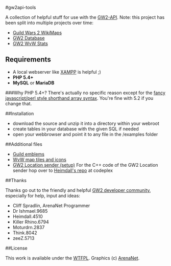 #gw2api-tools

A collection of helpful stuff for use with the [GW2-API](https://forum-en.guildwars2.com/forum/community/api/API-Documentation).
Note: this project has been split into multiple projects over time:
- [Guild Wars 2 WikiMaps](https://github.com/codemasher/Guild-Wars-2-WikiMaps)
- [GW2 Database](https://github.com/codemasher/gw2-database)
- [GW2 WvW Stats](https://github.com/codemasher/gw2-wvwstats)

## Requirements
- A local webserver like [XAMPP](http://www.apachefriends.org/xampp.html) is helpful ;)
- **PHP 5.4+**
- **MySQL** or **MariaDB**

###Why PHP 5.4+?
There's actually no specific reason except for the [fancy javascript/perl style shorthand array syntax](http://php.net/manual/en/language.types.array.php). You're fine with 5.2 if you change that.

##Installation
- download the source and unzip it into a directory within your webroot
- create tables in your database with the given SQL if needed
- open your webbrowser and point it to any file in the /examples folder

##Additional files
- [Guild emblems](http://gw2.chillerlan.net/files/guild-emblems.zip)
- [WvW map tiles and icons](http://gw2.chillerlan.net/files/wvw-maps.zip)
- [GW2 Location sender (setup)](http://gw2.chillerlan.net/files/files/GW2LocationSender-setup.exe)
For the C++ code of the GW2 Location sender hop over to [Heimdall's repo](https://gw2apicpp.codeplex.com/) at codeplex

##Thanks

Thanks go out to the friendly and helpful [GW2 developer community](https://forum-en.guildwars2.com/forum/community/api/), especially for help, input and ideas:
- Cliff Spradlin, ArenaNet Programmer
- Dr Ishmael.9685
- Heimdall.4510
- Killer Rhino.6794
- Moturdrn.2837
- Think.8042
- zeeZ.5713

##License

This work is available under the [WTFPL](http://www.wtfpl.net/).
Graphics (c) [ArenaNet](http://www.guildwars2.com/).
